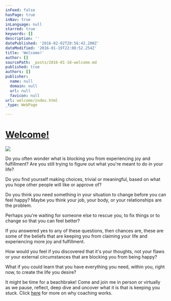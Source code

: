 ```yaml
---
inFeed: false
hasPage: true
inNav: true
inLanguage: null
starred: true
keywords: []
description: ''
datePublished: '2016-02-02T20:56:42.200Z'
dateModified: '2016-01-19T22:08:52.254Z'
title: 'Welcome!'
author: []
sourcePath: _posts/2016-01-18-welcome.md
published: true
authors: []
publisher:
  name: null
  domain: null
  url: null
  favicon: null
url: welcome/index.html
_type: WebPage

---
```

# [Welcome!][0]
![](https://the-grid-user-content.s3-us-west-2.amazonaws.com/2bf20e2d-5e39-4e17-b86e-10b051d90bbf.jpg)

Do you often wonder what is blocking you from experiencing joy and 
fulfillment? Are you still trying to figure out what you're meant to do 
in your life?

Do you find yourself making choices, trivial or meaningful, based on what you hope other people will like or approve of?

Do you think you need something in your situation to change before 
you can feel happy? Maybe you think your job, your body, or your 
relationships are the problem.

Perhaps you're waiting for someone else to rescue you, to fix things or to change so that you can feel better?

If you answered yes to any of these questions, then chances are, 
these are some of the beliefs that are keeping you from claiming your 
life and experiencing more joy and fulfillment.

How would you feel if you discovered that it's your thoughts, not 
your flaws or your external circumstances that are blocking you from 
being happy?

What if you could learn that you have everything you need, within you, right now, to create the life you desire?

It might be time for a beachbrake!  Come and join me in person or virtually as we pause, reflect, deep dive and uncover what it is that is keeping you stuck. Click [here][1] for more on why coaching works.

[0]: null
[1]: http://claimyourlife.ca/why-coaching-works/ "why coaching works"
